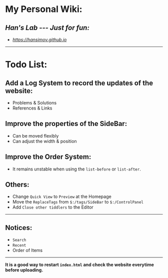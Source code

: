 
# My Personal Wiki: 
## *Han's Lab --- Just for fun:* 
- *https://hansimov.github.io*
---
# Todo List:
## Add a Log System to record the updates of the website:
  - Problems & Solutions
  - References & Links
## Improve the properties of the SideBar:
  - Can be moved flexibly
  - Can adjust the width & position
## Improve the Order System:
  - It remains unstable when using the `list-before` or `list-after`.


## Others:
  - Change `Quick View` to `Preview` at the Homepage
  - Move the `ReplaceTags` from `$:/tags/SideBar` to `$:/ControlPanel`
  - Add `Close other tiddlers` to the Editor

---
## Notices:
  - `Search`
  - `Recent`
  - Order of Items
---
**It is a good way to restart `index.html` and check the website everytime before uploading.**
